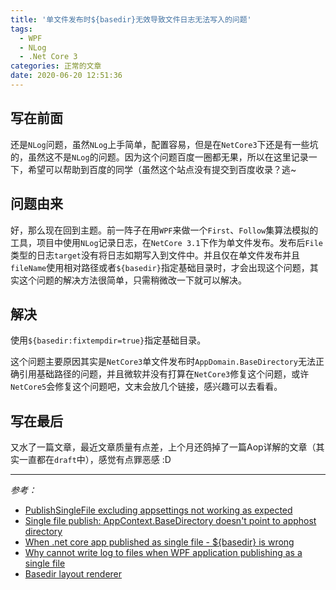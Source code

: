 ```yaml
---
title: '单文件发布时${basedir}无效导致文件日志无法写入的问题'
tags:
  - WPF
  - NLog
  - .Net Core 3
categories: 正常的文章
date: 2020-06-20 12:51:36
---
```



## 写在前面

还是`NLog`问题，虽然`NLog`上手简单，配置容易，但是在`NetCore3`下还是有一些坑的，虽然这不是`NLog`的问题。因为这个问题百度一圈都无果，所以在这里记录一下，希望可以帮助到百度的同学（虽然这个站点没有提交到百度收录？逃~

## 问题由来

好，那么现在回到主题。前一阵子在用`WPF`来做一个`First`、`Follow`集算法模拟的工具，项目中使用`NLog`记录日志，在`NetCore 3.1`下作为单文件发布。发布后`File`类型的日志`target`没有将日志如期写入到文件中。并且仅在单文件发布并且`fileName`使用相对路径或者`${basedir}`指定基础目录时，才会出现这个问题，其实这个问题的解决方法很简单，只需稍微改一下就可以解决。

## 解决

使用`${basedir:fixtempdir=true}`指定基础目录。

这个问题主要原因其实是`NetCore3`单文件发布时`AppDomain.BaseDirectory`无法正确引用基础路径的问题，并且微软并没有打算在`NetCore3`修复这个问题，或许`NetCore5`会修复这个问题吧，文末会放几个链接，感兴趣可以去看看。

## 写在最后

又水了一篇文章，最近文章质量有点差，上个月还鸽掉了一篇Aop详解的文章（其实一直都在`draft`中），感觉有点罪恶感 :D



---

*参考：*

- [PublishSingleFile excluding appsettings not working as expected](https://github.com/dotnet/aspnetcore/issues/12621)
- [Single file publish: AppContext.BaseDirectory doesn't point to apphost directory](https://github.com/dotnet/runtime/issues/3704)
- [When .net core app published as single file - ${basedir} is wrong](https://github.com/NLog/NLog/issues/3808)
- [Why cannot write log to files when WPF application publishing as a single file](https://stackoverflow.com/questions/62445319/why-cannot-write-log-to-files-when-wpf-application-publishing-as-a-single-file/62456300#62456300)
- [Basedir layout renderer](https://github.com/nlog/nlog/wiki/Basedir-Layout-Renderer)